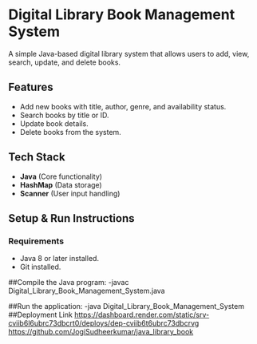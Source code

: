 # Digital Library Book Management System 

A simple Java-based digital library system that allows users to add, view, search, update, and delete books.

## Features
-  Add new books with title, author, genre, and availability status.
- Search books by title or ID.
- Update book details.
- Delete books from the system.

## Tech Stack
- **Java** (Core functionality)
- **HashMap** (Data storage)
- **Scanner** (User input handling)

## Setup & Run Instructions

###  Requirements
- Java 8 or later installed.
- Git installed.
  
##Compile the Java program:
-javac Digital_Library_Book_Management_System.java

##Run the application:
-java Digital_Library_Book_Management_System
##Deployment Link
https://dashboard.render.com/static/srv-cviib6l6ubrc73dbcrt0/deploys/dep-cviib6t6ubrc73dbcrvg
https://github.com/JogiSudheerkumar/java_library_book

